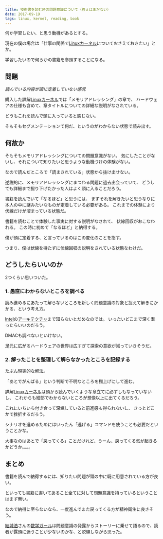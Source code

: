 ```yaml
---
title: 技術書を読む時の問題意識について（答えはまだない）
date: 2017-09-19
tags: linux, kernel, reading, book
---
```


何か学習したい、と思う動機があるとする。

現在の僕の場合は「仕事の関係で[Linux](http://d.hatena.ne.jp/keyword/Linux)[カーネル](http://d.hatena.ne.jp/keyword/%A5%AB%A1%BC%A5%CD%A5%EB)についておさえておきたい」とか。

学習したいので何らかの書籍を参照することになる。

## 問題

_読んでいる内容が頭に定着していない感覚_

購入した詳解[Linux](http://d.hatena.ne.jp/keyword/Linux)[カーネル](http://d.hatena.ne.jp/keyword/%A5%AB%A1%BC%A5%CD%A5%EB)では「メモリアドレッシング」の章で、 ハードウェアの仕様も含めて、章タイトルについての詳細な説明がなされている。

どうもこれを読んで頭に入っていると感じない。

そもそもセグメンテーションて何だ、というのがわからない状態で読み出す。

## 何故か

そもそもメモリアドレッシングについての問題意識がない。 気にしたことがないし、それについて知りたいと思うような動機づけの体験がない。

なので読んだところで「読まされている」状態から抜け出せない。

逆説的に、メモリアドレッシングにまつわる問題に過去出会っていて、 どうしても詳細まで掘り下げたかった人はよく頭に入ることだろう。

書籍を読んでいて「なるほど」と思うには、 まずそれを解きたいと思うなりに本人の中に謎みたいなものが定着している必要がある。 これまでの体験により伏線だけが溜まっている状態だ。

書籍を読むことで体験した事実に対する説明がなされて、 伏線回収がおこなわれる。 この時に初めて「なるほど」と納得する。

僕が頭に定着する、と言っているのはこの変化のことを指す。

つまり、僕は伏線を持たずに伏線回収の説明をされている状態なわけだ。

## どうしたらいいのか

2つくらい思いついた。

### 1. 愚直にわからないところを調べる

読み進めるにあたって解らないところを新しく問題意識の対象と捉えて解きにかかる、という考え方。

[Intel](http://d.hatena.ne.jp/keyword/Intel)の[アーキテクチャ](http://d.hatena.ne.jp/keyword/%A5%A2%A1%BC%A5%AD%A5%C6%A5%AF%A5%C1%A5%E3)まで知らないとだめなのでは。 いったいどこまで深く潜ったらいいのだろう。

DMACも調べないといけない。

足元に広がるハードウェアの世界は広すぎて探索の意欲が減っていきそうだ。

### 2. 解ったことを整理して解らなかったところを記録する

たぶん現実的な解法。

「あとでがんばる」という判断で不明なところを棚上げにして進む。

詳解[Linux](http://d.hatena.ne.jp/keyword/Linux)[カーネル](http://d.hatena.ne.jp/keyword/%A5%AB%A1%BC%A5%CD%A5%EB)は頭から読んでいくような章立てに必ずしもなっていないし、 これからも細部でわからないところが想像以上に出てくるだろう。

これにいちいち付き合って深堀していると前進感も得られないし、 きっとどこかで挫折するだろう。

シナリオを進めるためにはいったん「逃げる」コマンドを使うことも必要だということかな。

大事なのはあとで「戻ってくる」ことだけれど、うーん、戻ってくる気が起きるかどうか。。。。

## まとめ

書籍を読んで納得するには、知りたい問題が頭の中に既に用意されている方が良い。

といっても書籍に書いてあること全てに対して問題意識を持っているということはまず無い。

なので納得に至らないなら、一度進んでまた戻ってくる方が精神衛生に良さそう。

[結城浩](http://d.hatena.ne.jp/keyword/%B7%EB%BE%EB%B9%C0)さんの[数学ガール](http://d.hatena.ne.jp/keyword/%BF%F4%B3%D8%A5%AC%A1%BC%A5%EB)は問題意識の発露からストーリーに乗せて語るので、読者が露頭に迷うことが少ないのかな、と脱線しながら思った。

